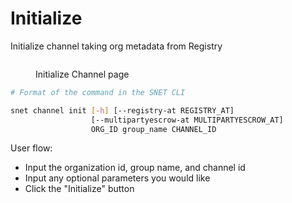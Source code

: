 # Initialize

Initialize channel taking org metadata from Registry

<figure><img src="../../../../.gitbook/assets/Screenshot 2024-08-17 at 6.18.57 PM.png" alt=""><figcaption><p>Initialize Channel page</p></figcaption></figure>

```bash
# Format of the command in the SNET CLI

snet channel init [-h] [--registry-at REGISTRY_AT]
                  [--multipartyescrow-at MULTIPARTYESCROW_AT]
                  ORG_ID group_name CHANNEL_ID
```

User flow:

* Input the organization id, group name, and channel id
* Input any optional parameters you would like
* Click the "Initialize" button
